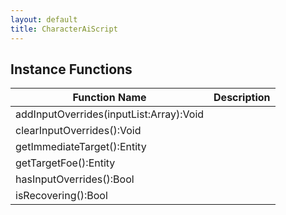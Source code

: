 ```yaml
---
layout: default
title: CharacterAiScript
---
```


## Instance Functions

| Function Name | Description |
| --------------- | ------------- |
| addInputOverrides(inputList:Array<Int>):Void |  |
| clearInputOverrides():Void |  |
| getImmediateTarget():Entity |  |
| getTargetFoe():Entity |  |
| hasInputOverrides():Bool |  |
| isRecovering():Bool |  |
